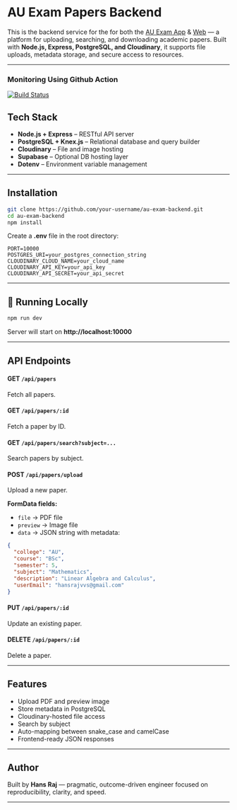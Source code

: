 ﻿# AU Exam Papers Backend

This is the backend service for the for both the [AU Exam App](https://github.com/HansrajS1/Au-Exam-App)  &  [Web](https://github.com/HansrajS1/Au-Exam-Web) — a platform for uploading, searching, and downloading academic papers. Built with **Node.js, Express, PostgreSQL, and Cloudinary**, it supports file uploads, metadata storage, and secure access to resources.

---
### Monitoring Using Github Action
[![Build Status](https://github.com/HansrajS1/Au-Exam-backend/actions/workflows/keep-alive.yml/badge.svg)](https://github.com/HansrajS1/Au-Exam-backend/actions/workflows/keep-alive.yml)





## Tech Stack
- **Node.js + Express** – RESTful API server  
- **PostgreSQL + Knex.js** – Relational database and query builder  
- **Cloudinary** – File and image hosting
- **Supabase** – Optional DB hosting layer  
- **Dotenv** – Environment variable management  

---

##  Installation

```bash
git clone https://github.com/your-username/au-exam-backend.git
cd au-exam-backend
npm install
```

Create a **.env** file in the root directory:

```env
PORT=10000
POSTGRES_URI=your_postgres_connection_string
CLOUDINARY_CLOUD_NAME=your_cloud_name
CLOUDINARY_API_KEY=your_api_key
CLOUDINARY_API_SECRET=your_api_secret
```

---

## 🧪 Running Locally

```bash
npm run dev
```

Server will start on **http://localhost:10000**

---

##  API Endpoints

#### GET `/api/papers`
Fetch all papers.

#### GET `/api/papers/:id`
Fetch a paper by ID.

#### GET `/api/papers/search?subject=...`
Search papers by subject.

#### POST `/api/papers/upload`
Upload a new paper.  

**FormData fields:**
- `file` → PDF file  
- `preview` → Image file  
- `data` → JSON string with metadata:  

```json
{
  "college": "AU",
  "course": "BSc",
  "semester": 5,
  "subject": "Mathematics",
  "description": "Linear Algebra and Calculus",
  "userEmail": "hansrajvvs@gmail.com"
}
```

#### PUT `/api/papers/:id`
Update an existing paper.

#### DELETE `/api/papers/:id`
Delete a paper.

---

## Features
- Upload PDF and preview image  
- Store metadata in PostgreSQL  
- Cloudinary-hosted file access  
- Search by subject  
- Auto-mapping between snake_case and camelCase  
- Frontend-ready JSON responses  

---

## Author
Built by **Hans Raj** — pragmatic, outcome-driven engineer focused on reproducibility, clarity, and speed.

---




